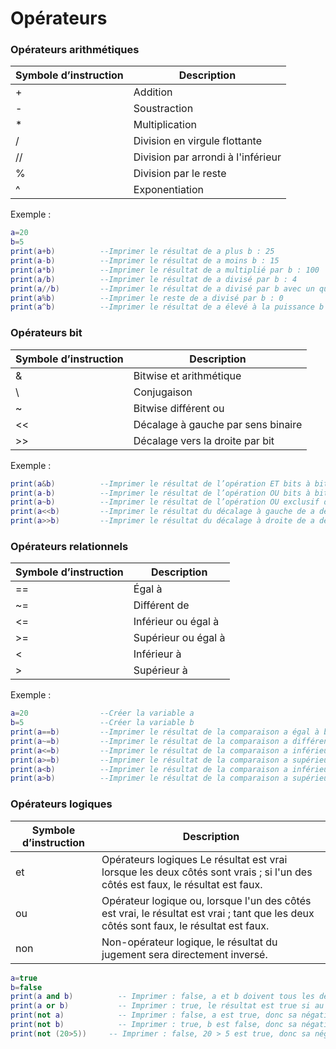 # Opérateurs

### Opérateurs arithmétiques

| Symbole d’instruction| Description|
|----------|----------|
| + | Addition|
| - | Soustraction|
| * | Multiplication|
| / | Division en virgule flottante|
| //| Division par arrondi à l'inférieur|
| % | Division par le reste|
| ^ | Exponentiation|

Exemple :

```lua
a=20				
b=5					
print(a+b)			--Imprimer le résultat de a plus b : 25		
print(a-b)			--Imprimer le résultat de a moins b : 15
print(a*b)			--Imprimer le résultat de a multiplié par b : 100
print(a/b)			--Imprimer le résultat de a divisé par b : 4
print(a//b)			--Imprimer le résultat de a divisé par b avec un quotient entier : 4
print(a%b)			--Imprimer le reste de a divisé par b : 0
print(a^b)			--Imprimer le résultat de a élevé à la puissance b : 3200000
```

### Opérateurs bit

| Symbole d’instruction| Description|
|----------|----------|
| &  | Bitwise et arithmétique|
| \  | Conjugaison|
| ~  | Bitwise différent ou|
| << | Décalage à gauche par sens binaire|
| >> | Décalage vers la droite par bit|

Exemple :

```lua
print(a&b)			--Imprimer le résultat de l’opération ET bits à bits de a et b : 4
print(a-b)			--Imprimer le résultat de l’opération OU bits à bits de a et b : 21
print(a~b)			--Imprimer le résultat de l’opération OU exclusif de a et b : 17
print(a<<b)			--Imprimer le résultat du décalage à gauche de a de b bits : 640
print(a>>b)			--Imprimer le résultat du décalage à droite de a de b bits : 0
```

### Opérateurs relationnels

| Symbole d’instruction| Description|
|----------|----------|
| == | Égal à|
| ~= | Différent de|
| <= | Inférieur ou égal à|
| >= | Supérieur ou égal à|
| <  | Inférieur à|
| >  | Supérieur à|

Exemple :

```lua
a=20				--Créer la variable a
b=5					--Créer la variable b
print(a==b)			--Imprimer le résultat de la comparaison a égal à b : false
print(a~=b)			--Imprimer le résultat de la comparaison a différent de b : true
print(a<=b)			--Imprimer le résultat de la comparaison a inférieur ou égal à b : false
print(a>=b)			--Imprimer le résultat de la comparaison a supérieur ou égal à b : true
print(a<b)			--Imprimer le résultat de la comparaison a inférieur à b : false
print(a>b)			--Imprimer le résultat de la comparaison a supérieur à b : true
```

### Opérateurs logiques

| Symbole d’instruction| Description|
|----------|----------|
| et| Opérateurs logiques Le résultat est vrai lorsque les deux côtés sont vrais ; si l'un des côtés est faux, le résultat est faux.|
| ou| Opérateur logique ou, lorsque l'un des côtés est vrai, le résultat est vrai ; tant que les deux côtés sont faux, le résultat est faux.|
| non| Non-opérateur logique, le résultat du jugement sera directement inversé.|

```lua
a=true					
b=false						
print(a and b)			-- Imprimer : false, a et b doivent tous les deux être true pour que le résultat soit true
print(a or b)			-- Imprimer : true, le résultat est true si au moins un de a ou b est true
print(not a)            -- Imprimer : false, a est true, donc sa négation est false
print(not b)            -- Imprimer : true, b est false, donc sa négation est true
print(not (20>5))     -- Imprimer : false, 20 > 5 est true, donc sa négation est false
```